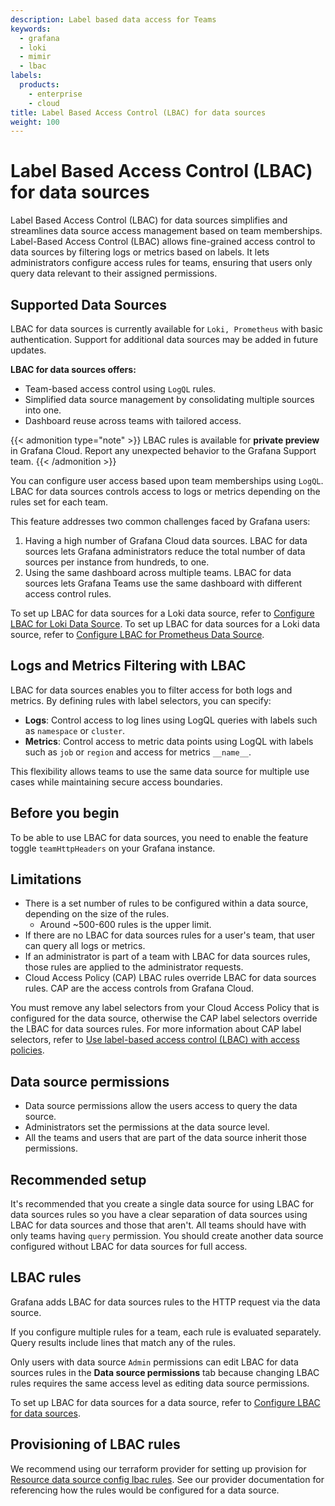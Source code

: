 ```yaml
---
description: Label based data access for Teams
keywords:
  - grafana
  - loki
  - mimir
  - lbac
labels:
  products:
    - enterprise
    - cloud
title: Label Based Access Control (LBAC) for data sources
weight: 100
---
```


# Label Based Access Control (LBAC) for data sources

Label Based Access Control (LBAC) for data sources simplifies and streamlines data source access management based on team memberships.
Label-Based Access Control (LBAC) allows fine-grained access control to data sources by filtering logs or metrics based on labels. It lets administrators configure access rules for teams, ensuring that users only query data relevant to their assigned permissions.

## Supported Data Sources

LBAC for data sources is currently available for `Loki, Prometheus` with basic authentication. Support for additional data sources may be added in future updates.

**LBAC for data sources offers:**

- Team-based access control using `LogQL` rules.
- Simplified data source management by consolidating multiple sources into one.
- Dashboard reuse across teams with tailored access.

{{< admonition type="note" >}}
LBAC rules is available for **private preview** in Grafana Cloud.
Report any unexpected behavior to the Grafana Support team.
{{< /admonition >}}

You can configure user access based upon team memberships using `LogQL`.
LBAC for data sources controls access to logs or metrics depending on the rules set for each team.

This feature addresses two common challenges faced by Grafana users:

1. Having a high number of Grafana Cloud data sources.
   LBAC for data sources lets Grafana administrators reduce the total number of data sources per instance from hundreds, to one.
1. Using the same dashboard across multiple teams.
   LBAC for data sources lets Grafana Teams use the same dashboard with different access control rules.

To set up LBAC for data sources for a Loki data source, refer to [Configure LBAC for Loki Data Source](https://grafana.com/docs/grafana/<GRAFANA_VERSION>/administration/data-source-management/teamlbac/configure-teamlbac-for-loki/).
To set up LBAC for data sources for a Loki data source, refer to [Configure LBAC for Prometheus Data Source](https://grafana.com/docs/grafana/<GRAFANA_VERSION>/administration/data-source-management/teamlbac/configure-teamlbac-for-prometheus/).

## Logs and Metrics Filtering with LBAC

LBAC for data sources enables you to filter access for both logs and metrics. By defining rules with label selectors, you can specify:

- **Logs**: Control access to log lines using LogQL queries with labels such as `namespace` or `cluster`.
- **Metrics**: Control access to metric data points using LogQL with labels such as `job` or `region` and access for metrics `__name__`.

This flexibility allows teams to use the same data source for multiple use cases while maintaining secure access boundaries.

## Before you begin

To be able to use LBAC for data sources, you need to enable the feature toggle `teamHttpHeaders` on your Grafana instance.

## Limitations

- There is a set number of rules to be configured within a data source, depending on the size of the rules.
  - Around ~500-600 rules is the upper limit.
- If there are no LBAC for data sources rules for a user's team, that user can query all logs or metrics.
- If an administrator is part of a team with LBAC for data sources rules, those rules are applied to the administrator requests.
- Cloud Access Policy (CAP) LBAC rules override LBAC for data sources rules.
  CAP are the access controls from Grafana Cloud.

You must remove any label selectors from your Cloud Access Policy that is configured for the data source, otherwise the CAP label selectors override the LBAC for data sources rules. For more information about CAP label selectors, refer to [Use label-based access control (LBAC) with access policies](https://grafana.com/docs/grafana-cloud/account-management/authentication-and-permissions/access-policies/label-access-policies/).

## Data source permissions

- Data source permissions allow the users access to query the data source.
- Administrators set the permissions at the data source level.
- All the teams and users that are part of the data source inherit those permissions.

## Recommended setup

It's recommended that you create a single data source for using LBAC for data sources rules so you have a clear separation of data sources using LBAC for data sources and those that aren't.
All teams should have with only teams having `query` permission.
You should create another data source configured without LBAC for data sources for full access.

## LBAC rules

Grafana adds LBAC for data sources rules to the HTTP request via the data source.

If you configure multiple rules for a team, each rule is evaluated separately.
Query results include lines that match any of the rules.

Only users with data source `Admin` permissions can edit LBAC for data sources rules in the **Data source permissions** tab because changing LBAC rules requires the same access level as editing data source permissions.

To set up LBAC for data sources for a data source, refer to [Configure LBAC for data sources](https://grafana.com/docs/grafana/<GRAFANA_VERSION>/administration/data-source-management/teamlbac/configure-teamlbac-for-loki/).

## Provisioning of LBAC rules

We recommend using our terraform provider for setting up provision for [Resource data source config lbac rules](https://registry.terraform.io/providers/grafana/grafana/latest/docs/resources/data_source_config_lbac_rules). See our provider documentation for referencing how the rules would be configured for a data source.
